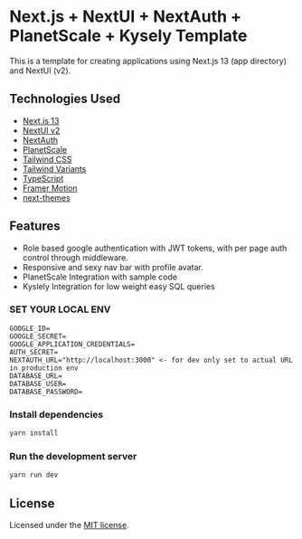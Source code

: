 # Next.js + NextUI + NextAuth + PlanetScale + Kysely Template

This is a template for creating applications using Next.js 13 (app directory) and NextUI (v2).

## Technologies Used

- [Next.js 13](https://nextjs.org/docs/getting-started)
- [NextUI v2](https://nextui-docs-v2.vercel.app/)
- [NextAuth](https://next-auth.js.org/)
- [PlanetScale](https://planetscale.com/docs/tutorials/planetscale-quick-start-guide)
- [Tailwind CSS](https://tailwindcss.com/)
- [Tailwind Variants](https://tailwind-variants.org)
- [TypeScript](https://www.typescriptlang.org/)
- [Framer Motion](https://www.framer.com/motion/)
- [next-themes](https://github.com/pacocoursey/next-themes)

## Features
- Role based google authentication with JWT tokens, with per page auth control through middleware. 
- Responsive and sexy nav bar with profile avatar.
- PlanetScale Integration with sample code
- Kyslely Integration for low weight easy SQL queries

### SET YOUR LOCAL ENV
```
GOOGLE_ID=
GOOGLE_SECRET=
GOOGLE_APPLICATION_CREDENTIALS=
AUTH_SECRET=
NEXTAUTH_URL="http://localhost:3000" <- for dev only set to actual URL in production env
DATABASE_URL=
DATABASE_USER=
DATABASE_PASSWORD=
```

### Install dependencies

```bash
yarn install
```

### Run the development server

```bash
yarn run dev
```

## License

Licensed under the [MIT license](https://github.com/nextui-org/next-app-template/blob/main/LICENSE).

